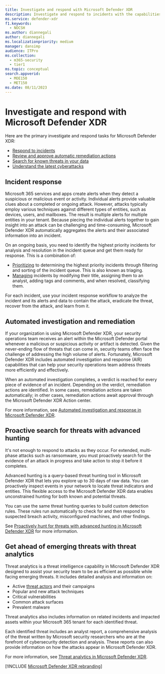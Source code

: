 ```yaml
---
title: Investigate and respond with Microsoft Defender XDR
description: Investigate and respond to incidents with the capabilities of Microsoft Defender XDR.
ms.service: defender-xdr
f1.keywords: 
  - NOCSH
ms.author: diannegali
author: diannegali
ms.localizationpriority: medium
manager: dansimp
audience: ITPro
ms.collection: 
  - m365-security
  - tier1
ms.topic: conceptual
search.appverid: 
  - MOE150
  - MET150
ms.date: 08/11/2023
---
```


# Investigate and respond with Microsoft Defender XDR

Here are the primary investigate and respond tasks for Microsoft Defender XDR:

- [Respond to incidents](#incident-response)
- [Review and approve automatic remediation actions](#automated-investigation-and-remediation)
- [Search for known threats in your data](#proactive-search-for-threats-with-advanced-hunting)
- [Understand the latest cyberattacks](#get-ahead-of-emerging-threats-with-threat-analytics)

## Incident response

Microsoft 365 services and apps create alerts when they detect a suspicious or malicious event or activity. Individual alerts provide valuable clues about a completed or ongoing attack. However, attacks typically employ various techniques against different types of entities, such as devices, users, and mailboxes. The result is multiple alerts for multiple entities in your tenant. Because piecing the individual alerts together to gain insight into an attack can be challenging and time-consuming, Microsoft Defender XDR automatically aggregates the alerts and their associated information into an incident.

On an ongoing basis, you need to identify the highest priority incidents for analysis and resolution in the incident queue and get them ready for response. This is a combination of:

- [Prioritizing](incident-queue.md) to determining the highest priority incidents through filtering and sorting of the incident queue. This is also known as triaging.
- [Managing](manage-incidents.md) incidents by modifying their title, assigning them to an analyst, adding tags and comments, and when resolved, classifying them.

For each incident, use your incident response workflow to analyze the incident and its alerts and data to contain the attack, eradicate the threat, recover from the attack, and learn from it.

## Automated investigation and remediation

If your organization is using Microsoft Defender XDR, your security operations team receives an alert within the Microsoft Defender portal whenever a malicious or suspicious activity or artifact is detected. Given the never-ending flow of threats that can come in, security teams often face the challenge of addressing the high volume of alerts. Fortunately, Microsoft Defender XDR includes automated investigation and response (AIR) capabilities that can help your security operations team address threats more efficiently and effectively.

When an automated investigation completes, a verdict is reached for every piece of evidence of an incident. Depending on the verdict, remediation actions are identified. In some cases, remediation actions are taken automatically; in other cases, remediation actions await approval through the Microsoft Defender XDR Action center.

For more information, see [Automated investigation and response in Microsoft Defender XDR](m365d-autoir.md).

## Proactive search for threats with advanced hunting

It's not enough to respond to attacks as they occur. For extended, multi-phase attacks such as ransomware, you must proactively search for the evidence of an attack in progress and take action to stop it before it completes.

Advanced hunting is a query-based threat hunting tool in Microsoft Defender XDR that lets you explore up to 30 days of raw data. You can proactively inspect events in your network to locate threat indicators and entities. This flexible access to the Microsoft Defender XDR data enables unconstrained hunting for both known and potential threats.

You can use the same threat hunting queries to build custom detection rules. These rules run automatically to check for and then respond to suspected breach activity, misconfigured machines, and other findings.

See [Proactively hunt for threats with advanced hunting in Microsoft Defender XDR](advanced-hunting-overview.md) for more information.

## Get ahead of emerging threats with threat analytics

Threat analytics is a threat intelligence capability in Microsoft Defender XDR designed to assist your security team to be as efficient as possible while facing emerging threats. It includes detailed analysis and information on:

- Active [threat actors](/microsoft-365/security/intelligence/microsoft-threat-actor-naming) and their campaigns
- Popular and new attack techniques
- Critical vulnerabilities
- Common attack surfaces
- Prevalent malware

Threat analytics also includes information on related incidents and impacted assets within your Microsoft 365 tenant for each identified threat.

Each identified threat includes an analyst report, a comprehensive analysis of the threat written by Microsoft security researchers who are at the forefront of cybersecurity detection and analysis. These reports can also provide information on how the attacks appear in Microsoft Defender XDR.

For more information, see [Threat analytics in Microsoft Defender XDR](threat-analytics.md).

[!INCLUDE [Microsoft Defender XDR rebranding](../includes/defender-m3d-techcommunity.md)]
